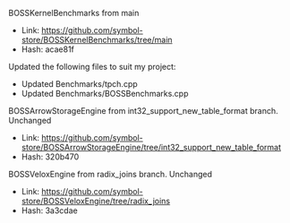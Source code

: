 BOSSKernelBenchmarks from main
-	Link: https://github.com/symbol-store/BOSSKernelBenchmarks/tree/main
-	Hash: acae81f

Updated the following files to suit my project:

-	Updated Benchmarks/tpch.cpp
-	Updated Benchmarks/BOSSBenchmarks.cpp

BOSSArrowStorageEngine from int32_support_new_table_format branch. Unchanged
-	Link: https://github.com/symbol-store/BOSSArrowStorageEngine/tree/int32_support_new_table_format
-	Hash: 320b470

BOSSVeloxEngine from radix_joins branch. Unchanged
-	Link: https://github.com/symbol-store/BOSSVeloxEngine/tree/radix_joins
-	Hash: 3a3cdae
